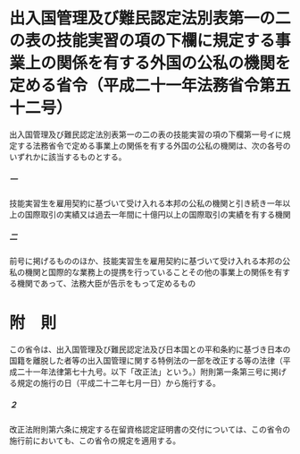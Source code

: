 # 出入国管理及び難民認定法別表第一の二の表の技能実習の項の下欄に規定する事業上の関係を有する外国の公私の機関を定める省令（平成二十一年法務省令第五十二号）
出入国管理及び難民認定法別表第一の二の表の技能実習の項の下欄第一号イに規定する法務省令で定める事業上の関係を有する外国の公私の機関は、次の各号のいずれかに該当するものとする。
##### 一
技能実習生を雇用契約に基づいて受け入れる本邦の公私の機関と引き続き一年以上の国際取引の実績又は過去一年間に十億円以上の国際取引の実績を有する機関
##### 二
前号に掲げるもののほか、技能実習生を雇用契約に基づいて受け入れる本邦の公私の機関と国際的な業務上の提携を行っていることその他の事業上の関係を有する機関であって、法務大臣が告示をもって定めるもの
# 附　則
この省令は、出入国管理及び難民認定法及び日本国との平和条約に基づき日本の国籍を離脱した者等の出入国管理に関する特例法の一部を改正する等の法律（平成二十一年法律第七十九号。以下「改正法」という。）附則第一条第三号に掲げる規定の施行の日（平成二十二年七月一日）から施行する。
##### ２
改正法附則第六条に規定する在留資格認定証明書の交付については、この省令の施行前においても、この省令の規定を適用する。
